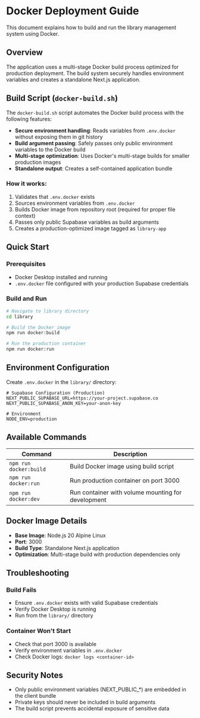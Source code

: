 # Docker Deployment Guide

This document explains how to build and run the library management system using Docker.

## Overview

The application uses a multi-stage Docker build process optimized for production deployment. The build system securely handles environment variables and creates a standalone Next.js application.

## Build Script (`docker-build.sh`)

The `docker-build.sh` script automates the Docker build process with the following features:

- **Secure environment handling**: Reads variables from `.env.docker` without exposing them in git history
- **Build argument passing**: Safely passes only public environment variables to the Docker build
- **Multi-stage optimization**: Uses Docker's multi-stage builds for smaller production images
- **Standalone output**: Creates a self-contained application bundle

### How it works:

1. Validates that `.env.docker` exists
2. Sources environment variables from `.env.docker`
3. Builds Docker image from repository root (required for proper file context)
4. Passes only public Supabase variables as build arguments
5. Creates a production-optimized image tagged as `library-app`

## Quick Start

### Prerequisites

- Docker Desktop installed and running
- `.env.docker` file configured with your production Supabase credentials

### Build and Run

```bash
# Navigate to library directory
cd library

# Build the Docker image
npm run docker:build

# Run the production container
npm run docker:run
```

## Environment Configuration

Create `.env.docker` in the `library/` directory:

```env
# Supabase Configuration (Production)
NEXT_PUBLIC_SUPABASE_URL=https://your-project.supabase.co
NEXT_PUBLIC_SUPABASE_ANON_KEY=your-anon-key

# Environment
NODE_ENV=production
```

## Available Commands

| Command | Description |
|---------|-------------|
| `npm run docker:build` | Build Docker image using build script |
| `npm run docker:run` | Run production container on port 3000 |
| `npm run docker:dev` | Run container with volume mounting for development |

## Docker Image Details

- **Base Image**: Node.js 20 Alpine Linux
- **Port**: 3000
- **Build Type**: Standalone Next.js application
- **Optimization**: Multi-stage build with production dependencies only

## Troubleshooting

### Build Fails
- Ensure `.env.docker` exists with valid Supabase credentials
- Verify Docker Desktop is running
- Run from the `library/` directory

### Container Won't Start
- Check that port 3000 is available
- Verify environment variables in `.env.docker`
- Check Docker logs: `docker logs <container-id>`

## Security Notes

- Only public environment variables (NEXT_PUBLIC_*) are embedded in the client bundle
- Private keys should never be included in build arguments
- The build script prevents accidental exposure of sensitive data